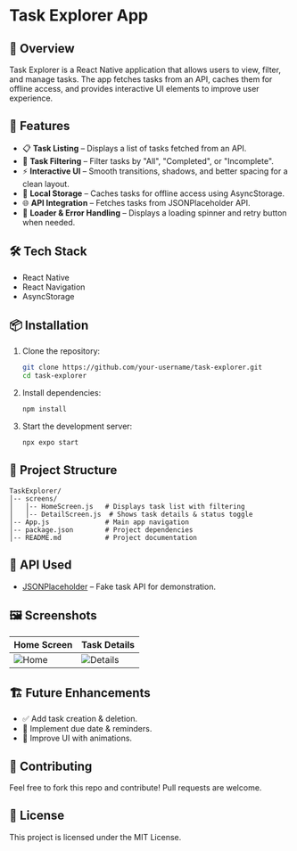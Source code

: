 # Task Explorer App

## 📌 Overview
Task Explorer is a React Native application that allows users to view, filter, and manage tasks. The app fetches tasks from an API, caches them for offline access, and provides interactive UI elements to improve user experience.

## 🚀 Features
- 📋 **Task Listing** – Displays a list of tasks fetched from an API.
- 🔄 **Task Filtering** – Filter tasks by "All", "Completed", or "Incomplete".
- ⚡ **Interactive UI** – Smooth transitions, shadows, and better spacing for a clean layout.
- 💾 **Local Storage** – Caches tasks for offline access using AsyncStorage.
- 🌐 **API Integration** – Fetches tasks from JSONPlaceholder API.
- 🏃 **Loader & Error Handling** – Displays a loading spinner and retry button when needed.

## 🛠️ Tech Stack
- React Native
- React Navigation
- AsyncStorage

## 📦 Installation
1. Clone the repository:
   ```bash
   git clone https://github.com/your-username/task-explorer.git
   cd task-explorer
   ```

2. Install dependencies:
   ```bash
   npm install
   ```

3. Start the development server:
   ```bash
   npx expo start
   ```

## 📁 Project Structure
```
TaskExplorer/
│-- screens/
│   │-- HomeScreen.js   # Displays task list with filtering
│   │-- DetailScreen.js  # Shows task details & status toggle
│-- App.js              # Main app navigation
│-- package.json        # Project dependencies
│-- README.md           # Project documentation
```

## 📜 API Used
- [JSONPlaceholder](https://jsonplaceholder.typicode.com/todos) – Fake task API for demonstration.

## 🖼️ Screenshots
| Home Screen | Task Details |
|------------|--------------|
| ![Home](https://via.placeholder.com/300) | ![Details](https://via.placeholder.com/300) |

## 🏗️ Future Enhancements
- ✅ Add task creation & deletion.
- 📅 Implement due date & reminders.
- 📱 Improve UI with animations.

## 🤝 Contributing
Feel free to fork this repo and contribute! Pull requests are welcome.

## 📜 License
This project is licensed under the MIT License.
